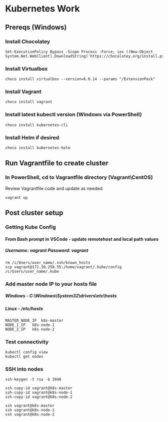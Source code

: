 # Kubernetes Work

## Prereqs (Windows)
### Install Chocolatey
```
Set-ExecutionPolicy Bypass -Scope Process -Force; iex ((New-Object System.Net.WebClient).DownloadString('https://chocolatey.org/install.ps1'))
```

### Install Virtualbox
```
choco install virtualbox --version=6.0.14 --params "/ExtensionPack"
```

### Install Vagrant
```
choco install vagrant
```

### Install latest kubectl version (Windows via PowerShell)
```
choco install kubernetes-cli
```

### Install Helm if desired
```
choco install kubernetes-helm
```

## Run Vagrantfile to create cluster
### In PowerShell, cd to Vagrantfile directory (Vagrant\CentOS)
Review Vagrantfile code and update as needed
```
vagrant up
```

## Post cluster setup
### Getting Kube Config
#### From Bash prompt in VSCode - update remotehost and local path values
##### Username: vagrant     Password: vagrant
```
rm /c/Users/user_name/.ssh/known_hosts
scp vagrant@172.30.250.55:/home/vagrant/.kube/config /c/Users/user_name/.kube
```

### Add master node IP to your hosts file
##### Windows - C:\Windows\System32\drivers\etc\hosts
##### Linux - /etc/hosts
```
MASTER_NODE_IP	k8s-master
NODE_1_IP	k8s-node-1
NODE_2_IP	k8s-node-2
```

### Test connectivity
```
kubectl config view
kubectl get nodes
```

### SSH into nodes
```
ssh-keygen -t rsa -b 2048

ssh-copy-id vagrant@k8s-master
ssh-copy-id vagrant@k8s-node-1
ssh-copy-id vagrant@k8s-node-2

ssh vagrant@k8s-master
ssh vagrant@k8s-node-1
ssh vagrant@k8s-node-2
```
